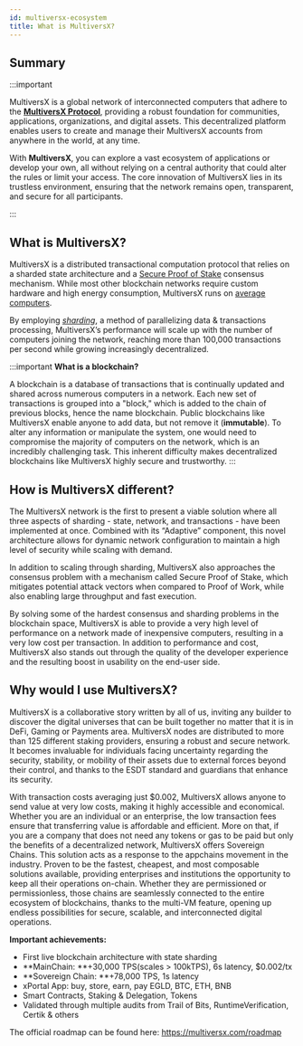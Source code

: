 ```yaml
---
id: multiversx-ecosystem
title: What is MultiversX?
---
```


[comment]: # (mx-abstract)

## **Summary**

:::important

MultiversX is a global network of interconnected computers that adhere to the [**MultiversX Protocol**](https://github.com/multiversx/mx-chain-go), providing a robust foundation for communities, applications, organizations, and digital assets. This decentralized platform enables users to create and manage their MultiversX accounts from anywhere in the world, at any time. 

With **MultiversX**, you can explore a vast ecosystem of applications or develop your own, all without relying on a central authority that could alter the rules or limit your access. The core innovation of MultiversX lies in its trustless environment, ensuring that the network remains open, transparent, and secure for all participants.

:::

[comment]: # (mx-context-auto)

## **What is MultiversX?**

MultiversX is a distributed transactional computation protocol that relies on a sharded state architecture and a [Secure Proof of Stake](/docs/learn/consensus.md) consensus mechanism. While most other blockchain networks require custom hardware and high energy consumption, MultiversX runs on [average computers](/docs/validators/system-requirements.md).

By employing [_sharding_](/docs/learn/sharding.md), a method of parallelizing data & transactions processing, MultiversX’s performance will scale up with the number of computers joining the network, reaching more than 100,000 transactions per second while growing increasingly decentralized.

:::important
**What is a blockchain?**

A blockchain is a database of transactions that is continually updated and shared across numerous computers in a network. Each new set of transactions is grouped into a "block," which is added to the chain of previous blocks, hence the name blockchain. Public blockchains like MultiversX enable anyone to add data, but not remove it (**immutable**). To alter any information or manipulate the system, one would need to compromise the majority of computers on the network, which is an incredibly challenging task. This inherent difficulty makes decentralized blockchains like MultiversX highly secure and trustworthy.
:::

[comment]: # (mx-context-auto)

## **How is MultiversX different?**

The MultiversX network is the first to present a viable solution where all three aspects of sharding - state, network, and transactions - have been implemented at once. Combined with its “Adaptive” component, this novel architecture allows for dynamic network configuration to maintain a high level of security while scaling with demand.

In addition to scaling through sharding, MultiversX also approaches the consensus problem with a mechanism called Secure Proof of Stake, which mitigates potential attack vectors when compared to Proof of Work, while also enabling large throughput and fast execution.

By solving some of the hardest consensus and sharding problems in the blockchain space, MultiversX is able to provide a very high level of performance on a network made of inexpensive computers, resulting in a very low cost per transaction. In addition to performance and cost, MultiversX also stands out through the quality of the developer experience and the resulting boost in usability on the end-user side.

[comment]: # (mx-context-auto)

## **Why would I use MultiversX?**

MultiversX is a collaborative story written by all of us, inviting any builder to discover the digital universes that can be built together no matter that it is in DeFi, Gaming or Payments area. MultiversX nodes are distributed to more than 125 different staking providers, ensuring a robust and secure network. It becomes invaluable for individuals facing uncertainty regarding the security, stability, or mobility of their assets due to external forces beyond their control, and thanks to the ESDT standard and guardians that enhance its security.

With transaction costs averaging just $0.002, MultiversX allows anyone to send value at very low costs, making it highly accessible and economical. Whether you are an individual or an enterprise, the low transaction fees ensure that transferring value is affordable and efficient. More on that, if you are a company that does not need any tokens or gas to be paid but only the benefits of a decentralized network, MultiversX offers Sovereign Chains. This solution acts as a response to the appchains movement in the industry. Proven to be the fastest, cheapest, and most composable solutions available, providing enterprises and institutions the opportunity to keep all their operations on-chain. Whether they are permissioned or permissionless, those chains are seamlessly connected to the entire ecosystem of blockchains, thanks to the multi-VM feature, opening up endless possibilities for secure, scalable, and interconnected digital operations.

**Important achievements:**

- First live blockchain architecture with state sharding
- **MainChain: **+30,000 TPS(scales > 100kTPS), 6s latency, $0.002/tx
- **Sovereign Chain: **+78,000 TPS, 1s latency
- xPortal App: buy, store, earn, pay EGLD, BTC, ETH, BNB
- Smart Contracts, Staking & Delegation, Tokens
- Validated through multiple audits from Trail of Bits, RuntimeVerification, Certik & others

The official roadmap can be found here: https://multiversx.com/roadmap

